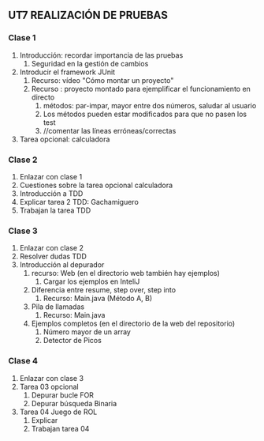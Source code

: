 ## UT7 REALIZACIÓN DE PRUEBAS
### Clase 1
1. Introducción: recordar importancia de las pruebas
   1. Seguridad en la gestión de cambios
2. Introducir el framework JUnit
   1. Recurso: vídeo "Cómo montar un proyecto"
   2. Recurso : proyecto montado para ejemplificar el funcionamiento en directo
      1. métodos: par-impar, mayor entre dos números, saludar al usuario
      2. Los métodos pueden estar modificados para que no pasen los test
      3. //comentar las líneas erróneas/correctas
3. Tarea opcional: calculadora

### Clase 2
1. Enlazar con clase 1
2. Cuestiones sobre la tarea opcional calculadora
3. Introducción a TDD
4. Explicar tarea 2 TDD: Gachamiguero
5. Trabajan la tarea TDD

### Clase 3
1. Enlazar con clase 2
2. Resolver dudas TDD
3. Introducción al depurador
   1. recurso: Web (en el directorio web también hay ejemplos)
      1. Cargar los ejemplos en InteliJ
   2. Diferencia entre resume, step over, step into
      1. Recurso: Main.java (Método A, B)
   3. Pila de llamadas
      1. Recurso: Main.java
   4. Ejemplos completos (en el directorio de la web del repositorio)
      1. Número mayor de un array
      2. Detector de Picos

### Clase 4
1. Enlazar con clase 3
2. Tarea 03 opcional
   1. Depurar bucle FOR
   2. Depurar búsqueda Binaria
3. Tarea 04 Juego de ROL
   1. Explicar
   2. Trabajan tarea 04